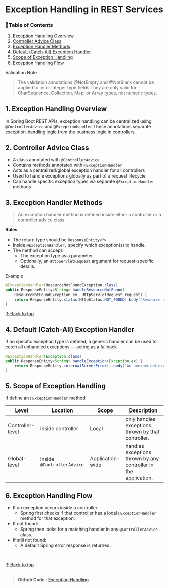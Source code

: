
<h1 id="top">Exception Handling in REST Services</h1>

<h3>📑Table of Contents</h3>

1. [Exception Handling Overview](#eo)
2. [Controller Advice Class](#c)
3. [Exception Handler Methods](#em)
4. [Default (Catch-All) Exception Handler](#d)
5. [Scope of Exception Handling](#s)
6. [Exception Handling Flow](#ef)

Validation Note
>The validation annotations @NotEmpty and @NotBlank cannot be applied to int or Integer type fields.They are only valid for CharSequence, Collection, Map, or Array types, not numeric types.


<h2 id="eo"> 1. Exception Handling Overview</h2>

In Spring Boot REST APIs, exception handling can be centralized using `@ControllerAdvice` and `@ExceptionHandler`.These annotations separate exception-handling logic from the business logic in controllers.


<h2 id="c">2. Controller Advice Class</h2>

- A class annotated with `@ControllerAdvice`
- Contains methods annotated with `@ExceptionHandler`
- Acts as a centralized/global exception handler for all controllers
- Used to handle exceptions globally as part of a request lifecycle
- Can handle specific exception types via separate `@ExceptionHandler` methods




<h2 id="em">3. Exception Handler Methods</h2>

>An exception handler method is defined inside either a controller or a controller advice class.

**Rules**

- The return type should be `ResponseEntity<?>`
- Inside `@ExceptionHandler,` specify which exception(s) to handle.
- The method can accept:
   - The exception type as a parameter.
   -  Optionally, an `HttpServletRequest` argument for request-specific details.


Example 
```java
@ExceptionHandler(ResourceNotFoundException.class)
public ResponseEntity<String> handleResourceNotFound(
    ResourceNotFoundException ex, HttpServletRequest request) {
    return ResponseEntity.status(HttpStatus.NOT_FOUND).body("Resource not found: " + ex.getMessage());
}
```

[↑ Back to top](#top)

<h2 id="d">4. Default (Catch-All) Exception Handler</h2>

If no specific exception type is defined, a generic handler can be used to catch all unhandled exceptions — acting as a fallback
```java
@ExceptionHandler(Exception.class)
public ResponseEntity<String> handleException(Exception ex) {
    return ResponseEntity.internalServerError().body("An unexpected error occurred. Please try again later.");
}
```

<h2 id="s">5. Scope of Exception Handling</h2>

If  define an `@ExceptionHandler` method 


| Level            | Location                   | Scope            | Description                                 |
| ---------------- | -------------------------- | ---------------- | ------------------------------------------- |
| Controller-level | Inside controller          | Local            | only handles exceptions thrown by that controller.|
| Global-level     | Inside `@ControllerAdvice` | Application-wide | handles exceptions thrown by any controller in the application.      |




<h2 id="ef">6. Exception Handling Flow</h2>

- If an exception occurs inside a controller:
    - Spring first checks if that controller has a local `@ExceptionHandler` method for that exception.
- If not found:
    - Spring then looks for a matching handler in any `@ControllerAdvice` class.
- If still not found:
    - A default Spring error response is returned.



<br>

[↑ Back to top](#top)   <br><br>

>**Github Code** : [Exception Handling ](https://github.com/alamgir-ahosain/Learn-Spring-Boot/tree/main/k-exception-handling)

